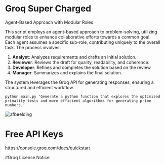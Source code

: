 # Groq Super Charged
Agent-Based Approach with Modular Roles

This script employs an agent-based approach to problem-solving, utilizing modular roles to enhance collaborative efforts towards a common goal. Each agent assumes a specific sub-role, contributing uniquely to the overall task. The process involves:

1. **Analyst**: Analyzes requirements and drafts an initial solution.
2. **Reviewer**: Reviews the draft for quality, readability, and coherence.
3. **Developer**: Refines and completes the solution based on the review.
4. **Manager**: Summarizes and explains the final solution.

The system leverages the Groq API for generating responses, ensuring a structured and efficient workflow.

`python main.py 'Generate a python function that explores the optimized primality tests and more efficient algorithms for generating prime numbers.'`

![afbeelding](https://github.com/TheBarret/GroqSuperCharged/assets/25234371/a6a671f8-ce65-49be-a86e-072234535033)


# Free API Keys

https://console.groq.com/docs/quickstart

#Groq License Notice
